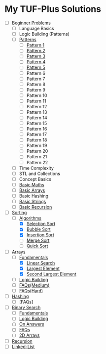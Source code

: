 # My TUF-Plus Solutions

- [ ] [Beginner Problems](Begineer%20Problems/)
  - [ ] Language Basics
  - [ ] Logic Building (Patterns)
  - [ ] [Patterns](Begineer%20Problems/Patterns/)
    - [ ] [Pattern 1](Begineer%20Problems/Patterns/Pattern%201/)
    - [ ] [Pattern 2](Begineer%20Problems/Patterns/Pattern%202/)
    - [ ] [Pattern 3](Begineer%20Problems/Patterns/Pattern%203/)
    - [ ] [Pattern 4](Begineer%20Problems/Patterns/Pattern%204/)
    - [ ] [Pattern 5](Begineer%20Problems/Patterns/Pattern%205/)
    - [ ] Pattern 6
    - [ ] Pattern 7
    - [ ] Pattern 8
    - [ ] Pattern 9
    - [ ] Pattern 10
    - [ ] Pattern 11
    - [ ] Pattern 12
    - [ ] Pattern 13
    - [ ] Pattern 14
    - [ ] Pattern 15
    - [ ] Pattern 16
    - [ ] Pattern 17
    - [ ] Pattern 18
    - [ ] Pattern 19
    - [ ] Pattern 20
    - [ ] Pattern 21
    - [ ] Pattern 22
  - [ ] Time Complexity
  - [ ] STL and Collections
  - [ ] Concept Basics
  - [ ] [Basic Maths](Begineer%20Problems/Basic%20Maths/)
  - [ ] [Basic Arrays](Begineer%20Problems/Basic%20Arrays/)
  - [ ] [Basic Hashing](Begineer%20Problems/Basic%20Hashing/)
  - [ ] [Basic Strings](Begineer%20Problems/Basic%20Strings/)
  - [ ] [Basic Recursion](Begineer%20Problems/Basic%20Recursion/)
- [ ] [Sorting](Sorting/)
  - [ ] [Algorithms](Sorting/Algorithms/)
    - [x] [Selection Sort](Sorting/Algorithms/Selection%20Sort/)
    - [x] [Bubble Sort](Sorting/Algorithms/Bubble%20Sort/)
    - [x] [Insertion Sort](Sorting/Algorithms/Insertion%20Sort/)
    - [ ] [Merge Sort](Sorting/Algorithms/Merge%20Sort/)
    - [ ] [Quick Sort](Sorting/Algorithms/Quick%20Sort/)
- [ ] [Arrays](Arrays/)
  - [ ] [Fundamentals](Arrays/Fundamentals/)
    - [x] [Linear Search](Arrays/Fundamentals/Linear%20Search/)
    - [x] [Largest Element](Arrays/Fundamentals/Largest%20Element/)
    - [x] [Second Largest Element](Arrays/Fundamentals/Second%20Largest%20Element/)
  - [ ] [Logic Building](Arrays/Logic%20Building/)
  - [ ] [FAQs(Medium)](Arrays/FAQs(Medium)/)
  - [ ] [FAQs(Hard)](Arrays/FAQs(Hard)/)
- [ ] [Hashing](Hashing/)
  - [ ] [FAQs]
- [ ] [Binary Search](Binary%20Search/)
  - [ ] [Fundamentals]()
  - [ ] [Logic Building]()
  - [ ] [On Answers]()
  - [ ] [FAQs]()
  - [ ] [2D Arrays]()
- [ ] [Recursion](Recursion/)
- [ ] [Linked-List](Linked-List/)
